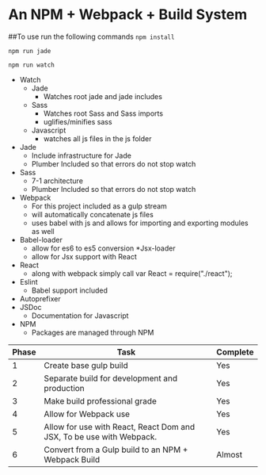 # An NPM + Webpack + Build System

##To use run the following commands
``npm install``

``npm run jade``

``npm run watch``

* Watch
  * Jade
    * Watches root jade and jade includes
  * Sass
    * Watches root Sass and Sass imports
    * uglifies/minifies sass
  * Javascript
    * watches all js files in the js folder
* Jade
  * Include infrastructure for Jade
  * Plumber Included so that errors do not stop watch
* Sass
  * 7-1 architecture
  * Plumber Included so that errors do not stop watch
* Webpack
  * For this project included as a gulp stream
  * will automatically concatenate js files
  * uses babel with js and allows for importing and exporting modules as well
* Babel-loader
  * allow for es6 to es5 conversion
*Jsx-loader
  * allow for Jsx support with React
* React
  * along with webpack simply call var React = require("./react");
* Eslint
    * Babel support included
* Autoprefixer
* JSDoc
  * Documentation for Javascript
* NPM
  * Packages are managed through NPM



| Phase  | Task                                                                 | Complete |
|--------|----------------------------------------------------------------------|----------|
| 1      | Create base gulp build                                               | Yes      |
| 2      | Separate build for development and production                        | Yes      |
| 3      | Make build professional grade                                        | Yes      |
| 4      | Allow for Webpack use                                                | Yes      |
| 5      | Allow for use with React, React Dom and JSX, To be use with Webpack. | Yes      |
| 6      | Convert from a Gulp build to an NPM + Webpack Build                  | Almost   |
